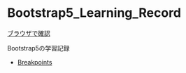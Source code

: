 # Bootstrap5_Learning_Record

<a href="https://mitsugeek.github.io/Bootstrap5_Learning_Record/" target="_blank">ブラウザで確認</a>

Bootstrap5の学習記録

* [Breakpoints](Breakpoints.html)